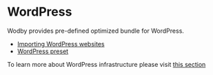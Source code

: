 # WordPress

Wodby provides pre-defined optimized bundle for WordPress.

* [Importing WordPress websites](import.md)
* [WordPress preset](preset.md)

To learn more about WordPress infrastructure please visit [this section](../../bundles/wordpress.md)